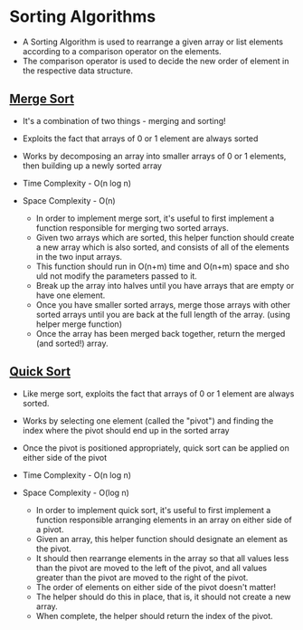 # Sorting Algorithms

* A Sorting Algorithm is used to rearrange a given array or list elements according to a comparison operator on the elements.
* The comparison operator is used to decide the new order of element in the respective data structure.

## [Merge Sort](merge-sort.js)
* It's a combination of two things - merging and sorting!
* Exploits the fact that arrays of 0 or 1 element are always sorted
* Works by decomposing an array into smaller arrays of 0 or 1 elements, then building up a newly sorted array
* Time Complexity - O(n log n)
* Space Complexity - O(n)

    * In order to implement merge sort, it's useful to first implement a function responsible for merging two sorted arrays.
    * Given two arrays which are sorted, this helper function should create a new array which is also sorted, and consists of all of the elements in the two input arrays.
    * This function should run in O(n+m) time and O(n+m) space and sho uld not modify the parameters passed to it.
    * Break up the array into halves until you have arrays that are empty or have one element.
    * Once you have smaller sorted arrays, merge those arrays with other sorted arrays until you are back at the full length of the array. (using helper merge function)
    * Once the array has been merged back together, return the merged (and sorted!) array.

## [Quick Sort](quick-sort.js)
* Like merge sort, exploits the fact that arrays of 0 or 1 element are always sorted.
* Works by selecting one element (called the "pivot") and finding the index where the pivot should end up in the sorted array
* Once the pivot is positioned appropriately, quick sort can be applied on either side of the pivot
* Time Complexity - O(n log n)
* Space Complexity - O(log n)

    * In order to implement quick sort, it's useful to first implement a function responsible arranging elements in an array on either side of a pivot.
    * Given an array, this helper function should designate an element as the pivot.
    * It should then rearrange elements in the array so that all values less than the pivot are moved to the left of the pivot, and all values greater than the pivot are moved to the right of the pivot.
    * The order of elements on either side of the pivot doesn't matter!
    * The helper should do this in place, that is, it should not create a new array.
    * When complete, the helper should return the index of the pivot.

